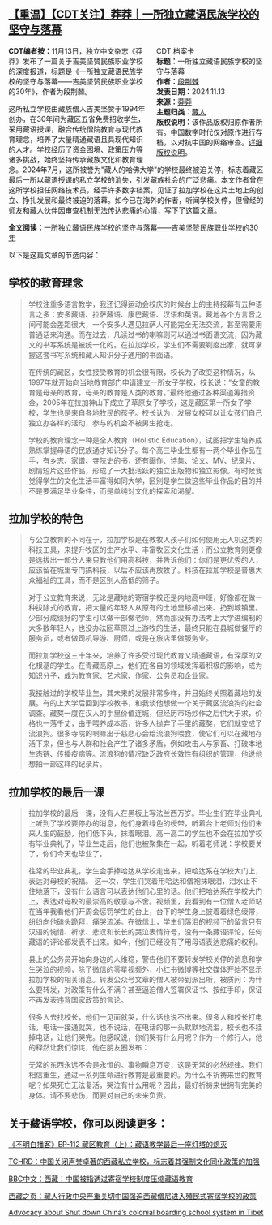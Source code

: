 <!--1736669124000-->
[【重温】【CDT关注】莽莽｜一所独立藏语民族学校的坚守与落幕](https://chinadigitaltimes.net/chinese/713108.html)
------

<div style="width:42%;float:right;padding-left:20px;"><div class="su-spoiler su-spoiler-style-fancy su-spoiler-icon-chevron-circle" data-scroll-offset="0" data-anchor-in-url="no"><div class="su-spoiler-title" tabindex="0" role="button"><span class="su-spoiler-icon"></span>CDT 档案卡</div><div class="su-spoiler-content su-u-clearfix su-u-trim"><strong>标题：</strong>一所独立藏语民族学校的坚守与落幕<br><strong>作者：</strong><a href="https://chinadigitaltimes.net/space/莽莽" target="_blank">段荆棘</a><br><strong>发表日期：</strong>2024.11.13<br><strong>来源：</strong><a href="https://read.mangmang.run/p/0ca" target="_blank">莽莽</a><br><strong>主题归类：</strong><a href="https://chinadigitaltimes.net/space/藏人" target="_blank">藏人</a><br><strong>版权说明：</strong>该作品版权归原作者所有。中国数字时代仅对原作进行存档，以对抗中国的网络审查。<a href="https://chinadigitaltimes.net/chinese/copyright">详细版权说明</a>。</div></div></div><p><strong>CDT编者按：</strong>11月13日，独立中文杂志《莽莽》发布了一篇关于吉美坚赞民族职业学校的深度报道，标题是《一所独立藏语民族学校的坚守与落幕——吉美坚赞民族职业学校的30年》，作者为段荆棘。</p><p>这所私立学校由藏族僧人吉美坚赞于1994年创办，在30年间为藏区五省免费招收学生，采用藏语授课，融合传统僧院教育与现代教育理念，培养了大量精通藏语且具现代知识的人才。学校经历了资金困境、政策压力等诸多挑战，始终坚持传承藏族文化和教育理念。2024年7月，这所被誉为"藏人的哈佛大学"的学校最终被迫关停，标志着藏区最后一所以藏语授课的私立学校的消失，引发藏族社会的广泛悲痛。本文作者曾在这所学校担任网络技术员，经手许多数字档案，见证了拉加学校在这片土地上的创立、挣扎发展和最终被迫的落幕。如今已在海外的作者，听闻学校关停，但曾经的师友和藏人伙伴因审查机制无法传达悲痛的心情，写下了这篇文章。</p><p><strong>全文阅读：</strong><a href="https://read.mangmang.run/p/0ca" title="一所独立藏语民族学校的坚守与落幕——吉美坚赞民族职业学校的30年">一所独立藏语民族学校的坚守与落幕——吉美坚赞民族职业学校的30年</a></p><p>以下是这篇文章的节选内容：</p><h2>学校的教育理念</h2><blockquote><p>学校注重多语言教学，我还记得运动会校庆的时候台上的主持报幕有五种语言之多：安多藏语、拉萨藏语、康巴藏语、汉语和英语。藏地各个方言音之间可能会差距很大，一个安多人遇见拉萨人可能完全无法交流，甚至需要用普通话来沟通。而在过去，凡读过书的喇嘛则可以通过书面语交流，因为藏文的书写系统是被统一化的。在拉加学校，学生们不需要剃度出家，就可掌握这套书写系统和藏人知识分子通用的书面语。</p><p>在传统的藏区，女性接受教育的机会很有限，校长为了改变这种情况，从1997年就开始向当地教育部门申请建立一所女子学校，校长说：“女童的教育是母亲的教育，母亲的教育是人类的教育。”最终他通过各种渠道筹措资金，2005年在拉加神山下成立了草原女子学校，这是藏区第一所女子学校，学生也是来自各地牧民的孩子。校长认为，发展女校可以让女孩们自己独立办各样的活动，参与的机会不被男生抢走。</p><p>学校的教育理念一种是全人教育（Holistic Education），试图把学生培养成熟练掌握母语的民族通才知识分子。每个高三毕业生都有一两个毕业作品在手，有乡志、家谱、寺院史的书，还有画作、诗集、论文、MV、纪录片、剧情短片这些作品，形成了一大批活跃的独立出版物和独立影像。有时候我觉得学生的文化生活丰富得如同大学，区别是学生做这些毕业作品的目的并不是要满足毕业条件，而是单纯对文化的探索和渴望。</p></blockquote><h2>拉加学校的特色</h2><blockquote><p>与公立教育的不同在于，拉加学校是在教牧人孩子们如何使用无人机这类的科技工具，来提升牧区的生产水平、丰富牧区文化生活；而公立教育则更像是选拔出一部分人来只教他们用高科技，并告诉他们：你们是更优秀的人，应该留在城里专门搞科技，以后不应该再放牧了。科技在拉加学校是普惠大众福祉的工具，而不是区别人高低的筛子。</p><p>对于公立教育来说，无论是藏地的寄宿学校还是内地高中班，好像都在做一种拔除式的教育，把大量的年轻人从原有的土地里移植出来、扔到城镇里。少部分成绩好的学生可以做干部做老师，然而那没有办法考上大学进编制的大多数年轻人，也没办法回草原过上游牧的生活，最终只能在县城做餐厅的服务员，或者做司机导游、厨师，或是在旅店里做服务业。</p><p>而拉加学校这三十年来，培养了许多受过现代教育又精通藏语，有深厚的文化根基的学生。在青藏高原上，他们在各自的领域发挥着积极的影响，成为知识分子，成为教育家、艺术家、作家、公务员和企业家。</p><p>我接触过的学校毕业生，其未来的发展非常多样，并且始终关照着藏地的发展。有的上大学后回到学校教书，和我谈他想做一个关于藏区流浪狗的社会调查。藏獒一度在汉人的手里价值连城，但经历市场炒作之后供大于求，价格也一落千丈，由于喂养成本高，许多人抛弃了手里的藏獒，它们就变成了流浪狗。很多寺院的喇嘛出于慈悲心会给流浪狗喂食，使它们可以在藏地存活下来，但也与人群和社会产生了诸多矛盾，例如攻击人与家畜、打破本地生态链、传播疫病等。流浪狗的情况缺乏政府长效性有组织的管理，他说他想拍一部这样的纪录片。</p></blockquote><h2>拉加学校的最后一课</h2><blockquote><p>拉加学校的最后一课，没有人在黑板上写法兰西万岁。毕业生们在毕业典礼上听到了学校要停办的消息，他们身着绿色的绶带，听着台上老师对他们未来人生的鼓励，他们低下头，抹着眼泪。高一高二的学生也不会在拉加学校有毕业典礼了，毕业生走后，他们也被聚集在一起，听着老师说：学校要关了，你们今天也毕业了。</p><p>往常的毕业典礼，学生会手捧哈达从学校走出来，把哈达系在学校大门上，表达对母校的祝福。 这一次，学生们哭着用哈达和僧袍抹眼泪，泪水止不住地落下，没有什么语言可以表达他们心里的话。他们把哈达系在学校大门上，表达对母校的最崇高的敬意与不舍。视频里，我看到有一位僧人老师站在当年我看他们开周会惩罚学生的台上，台下的学生身上披着着绿色绶带，纷纷向他磕头跪拜，痛哭流涕。在微信上，学生们落泪的视频下的留言只有汉语的惋惜、祈求、悲叹和长长的哭泣表情符号，没有一条藏语评论，任何藏语的评论都发表不出来。如今，他们已经没有了用母语表达悲痛的权利。</p><p>县上的公务员开始向身边的人维稳，警告他们不要转发学校关停的消息和学生哭泣的视频，除了微信的零星视频外，小红书微博等社交媒体开始不显示拉加学校的相关消息。转发公众号文章的僧人被带到派出所，被质问：为什么要转发，对政策有什么不满？甚至逼迫僧人签署保证书、按红手印，保证不再发表违背国家政策的言论。</p><p>很多人去找校长，他们一见面就哭，什么话也说不出来。很多人和校长打电话，电话一接通就哭，也不说话，在电话的那一头默默地流泪，校长也不挂掉电话，让他们哭完。他感叹说，你们哭有什么用呢？作为一个修行人，他的释然让我们惊诧，他在朋友圈发布：</p><p>无常的东西永远不会是永恒的。事物瞬息万变，这是无常的必然规律。我们相信重生，通过一系列生命进行教育是最重要的。为什么不祈祷来世的教育呢？如果死亡无法复活，哭泣有什么用呢？因此，最好祈祷来世拥有完美的身体。请不要悲伤，而要对自己的未来负责。</p></blockquote><h2>关于藏语学校，你可以阅读更多：</h2><p><a href="https://www.bumingbai.net/2024/09/tibet-education-1/">《不明白播客》EP-112 藏区教育（上）：藏语教学最后一座灯塔的熄灭</a></p><p><a href="https://cn.tchrd.org/%E4%B8%AD%E5%9B%BD%E5%85%B3%E9%97%AD%E5%A3%B0%E8%AA%89%E5%8D%93%E8%91%97%E7%9A%84%E8%A5%BF%E8%97%8F%E7%A7%81%E7%AB%8B%E5%AD%A6%E6%A0%A1%EF%BC%8C%E6%A0%87%E5%BF%97%E7%9D%80%E5%85%B6%E5%BC%BA%E5%88%B6/">TCHRD：中国关闭声誉卓著的西藏私立学校，标志着其强制文化同化政策的加强</a></p><p><a href="https://www.bbc.com/zhongwen/simp/chinese-news-68526757">BBC中文：西藏：中国被指透过寄宿学校制度压缩藏语教育</a></p><p><a href="https://www.xizang-zhiye.org/%E8%97%8F%E4%BA%BA%E8%A1%8C%E6%94%BF%E4%B8%AD%E5%A4%AE%E4%B8%A5%E9%87%8D%E5%85%B3%E5%88%87%E4%B8%AD%E5%9B%BD%E5%BC%BA%E8%BF%AB%E8%A5%BF%E8%97%8F%E5%83%A7%E5%B0%BC%E8%BF%9B%E5%85%A5%E6%AE%96%E6%B0%91/">西藏之页：藏人行政中央严重关切中国强迫西藏僧尼进入殖民式寄宿学校的政策</a></p><p><a href="https://tibetaction.net/campaigns/colonialboardingschools/">Advocacy about Shut down China’s colonial boarding school system in Tibet</a></p><div class="addtoany_share_save_container addtoany_content addtoany_content_bottom"><div class="a2a_kit a2a_kit_size_32 addtoany_list" data-a2a-url="https://chinadigitaltimes.net/chinese/713108.html" data-a2a-title="【重温】【CDT关注】莽莽｜一所独立藏语民族学校的坚守与落幕"><a class="a2a_button_facebook" href="https://www.addtoany.com/add_to/facebook?linkurl=https%3A%2F%2Fchinadigitaltimes.net%2Fchinese%2F713108.html&amp;linkname=%E3%80%90%E9%87%8D%E6%B8%A9%E3%80%91%E3%80%90CDT%E5%85%B3%E6%B3%A8%E3%80%91%E8%8E%BD%E8%8E%BD%EF%BD%9C%E4%B8%80%E6%89%80%E7%8B%AC%E7%AB%8B%E8%97%8F%E8%AF%AD%E6%B0%91%E6%97%8F%E5%AD%A6%E6%A0%A1%E7%9A%84%E5%9D%9A%E5%AE%88%E4%B8%8E%E8%90%BD%E5%B9%95" title="Facebook" rel="nofollow noopener" target="_blank"></a><a class="a2a_button_twitter" href="https://www.addtoany.com/add_to/twitter?linkurl=https%3A%2F%2Fchinadigitaltimes.net%2Fchinese%2F713108.html&amp;linkname=%E3%80%90%E9%87%8D%E6%B8%A9%E3%80%91%E3%80%90CDT%E5%85%B3%E6%B3%A8%E3%80%91%E8%8E%BD%E8%8E%BD%EF%BD%9C%E4%B8%80%E6%89%80%E7%8B%AC%E7%AB%8B%E8%97%8F%E8%AF%AD%E6%B0%91%E6%97%8F%E5%AD%A6%E6%A0%A1%E7%9A%84%E5%9D%9A%E5%AE%88%E4%B8%8E%E8%90%BD%E5%B9%95" title="Twitter" rel="nofollow noopener" target="_blank"></a><a class="a2a_button_telegram" href="https://www.addtoany.com/add_to/telegram?linkurl=https%3A%2F%2Fchinadigitaltimes.net%2Fchinese%2F713108.html&amp;linkname=%E3%80%90%E9%87%8D%E6%B8%A9%E3%80%91%E3%80%90CDT%E5%85%B3%E6%B3%A8%E3%80%91%E8%8E%BD%E8%8E%BD%EF%BD%9C%E4%B8%80%E6%89%80%E7%8B%AC%E7%AB%8B%E8%97%8F%E8%AF%AD%E6%B0%91%E6%97%8F%E5%AD%A6%E6%A0%A1%E7%9A%84%E5%9D%9A%E5%AE%88%E4%B8%8E%E8%90%BD%E5%B9%95" title="Telegram" rel="nofollow noopener" target="_blank"></a><a class="a2a_button_reddit" href="https://www.addtoany.com/add_to/reddit?linkurl=https%3A%2F%2Fchinadigitaltimes.net%2Fchinese%2F713108.html&amp;linkname=%E3%80%90%E9%87%8D%E6%B8%A9%E3%80%91%E3%80%90CDT%E5%85%B3%E6%B3%A8%E3%80%91%E8%8E%BD%E8%8E%BD%EF%BD%9C%E4%B8%80%E6%89%80%E7%8B%AC%E7%AB%8B%E8%97%8F%E8%AF%AD%E6%B0%91%E6%97%8F%E5%AD%A6%E6%A0%A1%E7%9A%84%E5%9D%9A%E5%AE%88%E4%B8%8E%E8%90%BD%E5%B9%95" title="Reddit" rel="nofollow noopener" target="_blank"></a><a class="a2a_button_whatsapp" href="https://www.addtoany.com/add_to/whatsapp?linkurl=https%3A%2F%2Fchinadigitaltimes.net%2Fchinese%2F713108.html&amp;linkname=%E3%80%90%E9%87%8D%E6%B8%A9%E3%80%91%E3%80%90CDT%E5%85%B3%E6%B3%A8%E3%80%91%E8%8E%BD%E8%8E%BD%EF%BD%9C%E4%B8%80%E6%89%80%E7%8B%AC%E7%AB%8B%E8%97%8F%E8%AF%AD%E6%B0%91%E6%97%8F%E5%AD%A6%E6%A0%A1%E7%9A%84%E5%9D%9A%E5%AE%88%E4%B8%8E%E8%90%BD%E5%B9%95" title="WhatsApp" rel="nofollow noopener" target="_blank"></a><a class="a2a_button_email" href="https://www.addtoany.com/add_to/email?linkurl=https%3A%2F%2Fchinadigitaltimes.net%2Fchinese%2F713108.html&amp;linkname=%E3%80%90%E9%87%8D%E6%B8%A9%E3%80%91%E3%80%90CDT%E5%85%B3%E6%B3%A8%E3%80%91%E8%8E%BD%E8%8E%BD%EF%BD%9C%E4%B8%80%E6%89%80%E7%8B%AC%E7%AB%8B%E8%97%8F%E8%AF%AD%E6%B0%91%E6%97%8F%E5%AD%A6%E6%A0%A1%E7%9A%84%E5%9D%9A%E5%AE%88%E4%B8%8E%E8%90%BD%E5%B9%95" title="Email" rel="nofollow noopener" target="_blank"></a><a class="a2a_button_copy_link" href="https://www.addtoany.com/add_to/copy_link?linkurl=https%3A%2F%2Fchinadigitaltimes.net%2Fchinese%2F713108.html&amp;linkname=%E3%80%90%E9%87%8D%E6%B8%A9%E3%80%91%E3%80%90CDT%E5%85%B3%E6%B3%A8%E3%80%91%E8%8E%BD%E8%8E%BD%EF%BD%9C%E4%B8%80%E6%89%80%E7%8B%AC%E7%AB%8B%E8%97%8F%E8%AF%AD%E6%B0%91%E6%97%8F%E5%AD%A6%E6%A0%A1%E7%9A%84%E5%9D%9A%E5%AE%88%E4%B8%8E%E8%90%BD%E5%B9%95" title="Copy Link" rel="nofollow noopener" target="_blank"></a><a class="a2a_dd addtoany_share_save addtoany_share" href="https://www.addtoany.com/share"></a></div></div>
